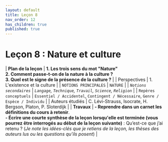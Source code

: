 ```yaml
---
layout: default
title: Leçon 8
nav_order: 12
has_children: true
published: true
---
```


# Leçon 8 : Nature et culture 

| **Plan de la leçon**    | **1. Les trois sens du mot "Nature"<br>2. Comment passe-t-on de la nature à la culture ?<br />3. Quel est le signe de la présence de la culture ?**          |
| Perspectives            | 1. L'existence et la culture        |
| `NOTIONS PRINCIPALES`   | `NATURE`        |
| *`Notions secondaires`* | *`Langage`, `Technique`, `Travail`, `Science`, `Religion`*          |
| `Repères conceptuels`   | `Essentiel / Accidentel`, `Contingent / Nécessaire`, `Genre / Espèce / Individu`        |
| Auteurs étudiés         | C. Lévi-Strauss, Isocrate, H. Bergson, Platon, P. Sloterdijk        |
| **Travaux**             | **- Reprendre dans un carnet les définitions du cours à retenir**. <br />**- Écrire une courte synthèse de la leçon lorsqu'elle est terminée (vous pourrez être interrogés au début de la leçon suivante)** : Qu’est-ce que j’ai retenu ? (*Je note les idées-clés que je retiens de la leçon, les thèses des auteurs lus ou les questions qu’ils posent*) |



